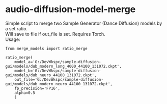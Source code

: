 # audio-diffusion-model-merge
Simple script to merge two Sample Generator (Dance Diffusion) models by a set ratio.<br>
Will save to file if out_file is set. Requires Torch.<br>
Usage:
```
from merge_models import ratio_merge

ratio_merge(
    model_a='G:/DevWkspc/sample-diffusion-gui/models/dub_modern_long_4000_44100_131072.ckpt', 
    model_b='G:/DevWkspc/sample-diffusion-gui/models/dub_neuro_44100_131072.ckpt', 
    out_file='G:/DevWkspc/sample-diffusion-gui/models/dub_modern_neuro_44100_131072.ckpt', 
    fp_precision='FP16', 
    alpha=0.5
    )
```

